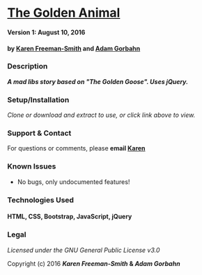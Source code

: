 # [The Golden Animal](http://karenfreemansmith.github.io/goldenanimal)

__Version 1: August 10, 2016__
#### by [Karen Freeman-Smith](http://karenfreemansmith.github.io) and [Adam Gorbahn](https://github.com/Pyrrus)

### Description
__*A mad libs story based on "The Golden Goose". Uses jQuery.*__

### Setup/Installation
*Clone or download and extract to use, or click link above to view.*

### Support & Contact
For questions or comments, please __email [Karen](karenfreemansmith@gmail.com)__

### Known Issues
* No bugs, only undocumented features!

### Technologies Used
#### HTML, CSS, Bootstrap, JavaScript, jQuery

### Legal
*Licensed under the GNU General Public License v3.0*

Copyright (c) 2016 **_Karen Freeman-Smith_ & _Adam Gorbahn_**
